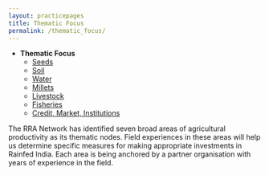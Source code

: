```yaml
---
layout: practicepages
title: Thematic Focus
permalink: /thematic_focus/
---
```


* **Thematic Focus**
  * [Seeds](../seeds)
  * [Soil](../soil)
  * [Water](../water)
  * [Millets](../millets)
  * [Livestock](../livestock)
  * [Fisheries](../fisheries)
  * [Credit, Market, Institutions](../credit_market_institutions)

The RRA Network has identified seven broad areas of agricultural productivity as its thematic nodes. Field experiences in these areas will help us determine specific measures for making appropriate investments in Rainfed India. Each area is being anchored by a partner organisation with years of experience in the field.
